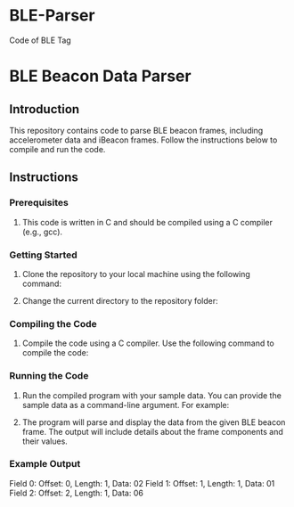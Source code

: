 # BLE-Parser
Code of BLE Tag
# BLE Beacon Data Parser

## Introduction
This repository contains code to parse BLE beacon frames, including accelerometer data and iBeacon frames. Follow the instructions below to compile and run the code.

## Instructions

### Prerequisites
1. This code is written in C and should be compiled using a C compiler (e.g., gcc).

### Getting Started
1. Clone the repository to your local machine using the following command:

2. Change the current directory to the repository folder:

### Compiling the Code
1. Compile the code using a C compiler. Use the following command to compile the code:

### Running the Code
1. Run the compiled program with your sample data. You can provide the sample data as a command-line argument. For example:

2. The program will parse and display the data from the given BLE beacon frame. The output will include details about the frame components and their values.

### Example Output
Field 0: Offset: 0, Length: 1, Data: 02
Field 1: Offset: 1, Length: 1, Data: 01
Field 2: Offset: 2, Length: 1, Data: 06
